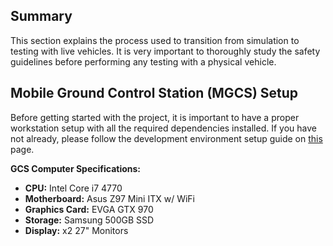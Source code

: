 ## Summary

This section explains the process used to transition from simulation to testing with live vehicles. It is very important to thoroughly study the safety guidelines before performing any testing with a physical vehicle.

## Mobile Ground Control Station \(MGCS\) Setup

Before getting started with the project, it is important to have a proper workstation setup with all the required dependencies installed. If you have not already, please follow the development environment setup guide on [this](https://github.com/kPanesar/lcar-bot/wiki/Development-Environment-Setup) page.

**GCS Computer Specifications:**

* **CPU:** Intel Core i7 4770
* **Motherboard:** Asus Z97 Mini ITX w\/ WiFi
* **Graphics Card:** EVGA GTX 970
* **Storage:** Samsung 500GB SSD
* **Display:** x2 27" Monitors

## 

